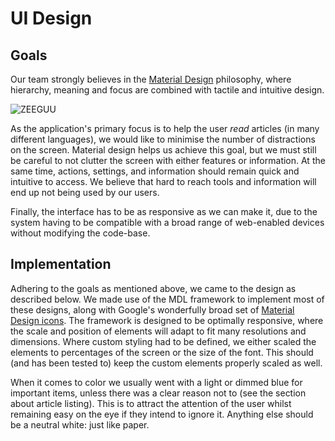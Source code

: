 # UI Design
## Goals
Our team strongly believes in the [Material Design](https://material.io/guidelines/#introduction-principles) philosophy, where hierarchy, meaning and focus are combined with tactile and intuitive design. 

![ZEEGUU](asset/material.jpg)

As the application's primary focus is to help the user _read_ articles (in many different languages), we would like to minimise the number of distractions on the screen. Material design helps us achieve this goal, but we must still be careful to not clutter the screen with either features or information. At the same time, actions, settings, and information should remain quick and intuitive to access. We believe that hard to reach tools and information will end up not being used by our users.

Finally, the interface has to be as responsive as we can make it, due to the system having to be compatible with a broad range of web-enabled devices without modifying the code-base.

## Implementation
Adhering to the goals as mentioned above, we came to the design as described below. We made use of the MDL framework to implement most of these designs, along with Google's wonderfully broad set of [Material Design icons](https://material.io/icons/). The framework is designed to be optimally responsive, where the scale and position of elements will adapt to fit many resolutions and dimensions. Where custom styling had to be defined, we either scaled the elements to percentages of the screen or the size of the font. This should (and has been tested to) keep the custom elements properly scaled as well.

When it comes to color we usually went with a light or dimmed blue for important items, unless there was a clear reason not to (see the section about article listing). This is to attract the attention of the user whilst remaining easy on the eye if they intend to ignore it. Anything else should be a neutral white: just like paper.
